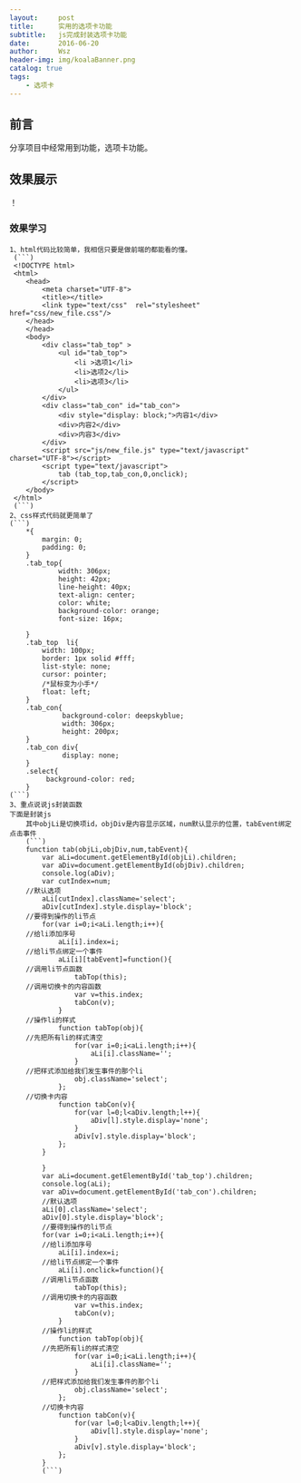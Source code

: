 ```yaml
---
layout:     post
title:      实用的选项卡功能
subtitle:   js完成封装选项卡功能
date:       2016-06-20
author:     Wsz
header-img: img/koalaBanner.png
catalog: true
tags:
    - 选项卡
---
```


## 前言

 分享项目中经常用到功能，选项卡功能。

## 效果展示
！[](http://wangshouzhi/wangshouzhi.github.io/master/img/xuan/xuanxiang.png)

### 效果学习
    1、html代码比较简单，我相信只要是做前端的都能看的懂。
	 (```)
	 <!DOCTYPE html>
	 <html>
		<head>
			<meta charset="UTF-8">
			<title></title>
			<link type="text/css"  rel="stylesheet" href="css/new_file.css"/>
		</head>
		</head>
		<body>
			<div class="tab_top" >
				<ul id="tab_top">
					<li >选项1</li>
					<li>选项2</li>
					<li>选项3</li>
				</ul>
			</div>
			<div class="tab_con" id="tab_con">
				<div style="display: block;">内容1</div>
				<div>内容2</div>
				<div>内容3</div>
			</div>
			<script src="js/new_file.js" type="text/javascript" charset="UTF-8"></script>
			<script type="text/javascript">
				tab (tab_top,tab_con,0,onclick);
			</script>
		</body>
	 </html>
	 (```)
    2、css样式代码就更简单了
	(```)
	    *{
	    	margin: 0;
	    	padding: 0;
	    }
	    .tab_top{
	    	    width: 306px;
	    	    height: 42px;
	    	    line-height: 40px;
	    	    text-align: center;
	    	    color: white;
	    	    background-color: orange;
	    	    font-size: 16px;
	    	     
	    }
	    .tab_top  li{
	    	width: 100px;
	    	border: 1px solid #fff;
	    	list-style: none;
	    	cursor: pointer;
	    	/*鼠标变为小手*/
	    	float: left;
	    }
	    .tab_con{
	    	     background-color: deepskyblue;
	    	     width: 306px;
	    	     height: 200px;
	    }
	    .tab_con div{
	    	     display: none;
	    }
	    .select{
	    	 background-color: red;
	    }
	(```)	
	3、重点说说js封装函数  
	下面是封装js  
	    其中objLi是切换项id，objDiv是内容显示区域，num默认显示的位置，tabEvent绑定点击事件  
		(```)
		function tab(objLi,objDiv,num,tabEvent){
			var aLi=document.getElementById(objLi).children;
			var aDiv=document.getElementById(objDiv).children;
			console.log(aDiv);
			var cutIndex=num;
		//默认选项
			aLi[cutIndex].className='select';
			aDiv[cutIndex].style.display='block';
		//要得到操作的li节点
			for(var i=0;i<aLi.length;i++){
		//给li添加序号
				aLi[i].index=i;
		//给li节点绑定一个事件
				aLi[i][tabEvent]=function(){
		//调用li节点函数
					tabTop(this);
		//调用切换卡的内容函数
					var v=this.index;
					tabCon(v);
				}
		//操作li的样式
				function tabTop(obj){
		//先把所有li的样式清空
					for(var i=0;i<aLi.length;i++){
						aLi[i].className='';
					}
		//把样式添加给我们发生事件的那个li
					obj.className='select';
				};
		//切换卡内容
				function tabCon(v){
					for(var l=0;l<aDiv.length;l++){
						aDiv[l].style.display='none';
					}
					aDiv[v].style.display='block';
				};
			}
			
			}
			var aLi=document.getElementById('tab_top').children;
			console.log(aLi);
			var aDiv=document.getElementById('tab_con').children;
			//默认选项
			aLi[0].className='select';
			aDiv[0].style.display='block';
			//要得到操作的li节点
			for(var i=0;i<aLi.length;i++){
	        //给li添加序号
				aLi[i].index=i;
		    //给li节点绑定一个事件
				aLi[i].onclick=function(){
	        //调用li节点函数
					tabTop(this);
            //调用切换卡的内容函数
					var v=this.index;
					tabCon(v);
				}
            //操作li的样式
				function tabTop(obj){
            //先把所有li的样式清空
					for(var i=0;i<aLi.length;i++){
						aLi[i].className='';
					}
            //把样式添加给我们发生事件的那个li
					obj.className='select';
				};
            //切换卡内容
				function tabCon(v){
					for(var l=0;l<aDiv.length;l++){
						aDiv[l].style.display='none';
					}
					aDiv[v].style.display='block';
				};
			}
			(```)
